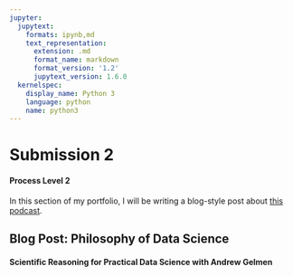 ```yaml
---
jupyter:
  jupytext:
    formats: ipynb,md
    text_representation:
      extension: .md
      format_name: markdown
      format_version: '1.2'
      jupytext_version: 1.6.0
  kernelspec:
    display_name: Python 3
    language: python
    name: python3
---
```


# Submission 2
#### Process Level 2


In this section of my portfolio, I will be writing a blog-style post about [this podcast](https://www.youtube.com/watch?v=R6mq5Esjzfw).


## Blog Post: Philosophy of Data Science
#### Scientific Reasoning for Practical Data Science with Andrew Gelmen



